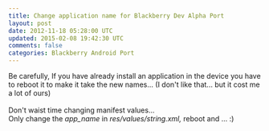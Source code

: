 ```yaml
---
title: Change application name for Blackberry Dev Alpha Port
layout: post
date: 2012-11-18 05:28:00 UTC
updated: 2015-02-08 19:42:30 UTC
comments: false
categories: Blackberry Android Port
---
```

Be carefully, If you have already install an application in the device you have to reboot it to make it take the new names... (I don't like that... but it cost me a lot of ours)<br /><br />Don't waist time changing manifest values...<br />Only change the <i>app_name</i> in <i>res/values/string.xml,</i> reboot and ... :)<br /><br />